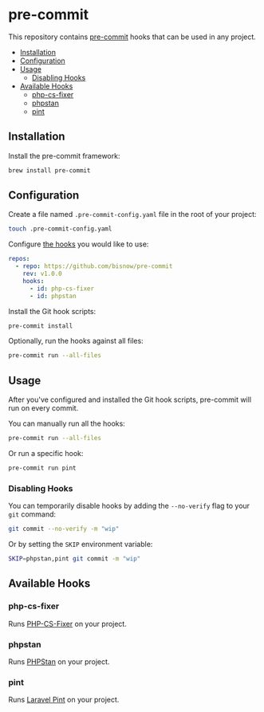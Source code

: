 # pre-commit

This repository contains [pre-commit](https://pre-commit.com) hooks that can be used in any project.

- [Installation](#installation)
- [Configuration](#configuration)
- [Usage](#usage)
    - [Disabling Hooks](#disabling-hooks)
- [Available Hooks](#available-hooks)
    - [php-cs-fixer](#php-cs-fixer)
    - [phpstan](#phpstan)
    - [pint](#pint)

## Installation

Install the pre-commit framework:

```bash
brew install pre-commit
```

## Configuration

Create a file named `.pre-commit-config.yaml` file in the root of your project:

```bash
touch .pre-commit-config.yaml
```

Configure [the hooks](#available-hooks) you would like to use:

```yaml
repos:
  - repo: https://github.com/bisnow/pre-commit
    rev: v1.0.0
    hooks:
      - id: php-cs-fixer
      - id: phpstan
```

Install the Git hook scripts:

```bash
pre-commit install
```

Optionally, run the hooks against all files:

```bash
pre-commit run --all-files
```

## Usage

After you've configured and installed the Git hook scripts, pre-commit will run on every commit.

You can manually run all the hooks:

```bash
pre-commit run --all-files
```

Or run a specific hook:

```bash
pre-commit run pint
```

### Disabling Hooks

You can temporarily disable hooks by adding the `--no-verify` flag to your `git` command:

```bash
git commit --no-verify -m "wip"
```

Or by setting the `SKIP` environment variable:

```bash
SKIP=phpstan,pint git commit -m "wip"
```

## Available Hooks

### php-cs-fixer

Runs [PHP-CS-Fixer](https://cs.symfony.com) on your project.

### phpstan

Runs [PHPStan](https://phpstan.org) on your project.

### pint

Runs [Laravel Pint](https://laravel.com/docs/master/pint) on your project.
